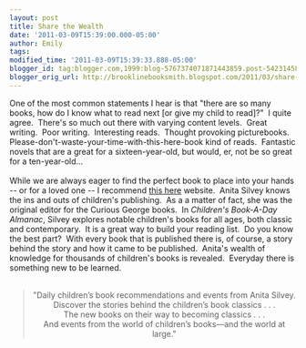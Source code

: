 ```yaml
---
layout: post
title: Share the Wealth
date: '2011-03-09T15:39:00.000-05:00'
author: Emily
tags: 
modified_time: '2011-03-09T15:39:33.888-05:00'
blogger_id: tag:blogger.com,1999:blog-5767374071871443859.post-5423145810446336112
blogger_orig_url: http://brooklinebooksmith.blogspot.com/2011/03/share-wealth.html
---
```


One of the most common statements I hear is that "there are so many books, how do I know what to read next [or give my child to read]?"&nbsp; I quite agree.&nbsp; There's so much out there with varying content levels.&nbsp; Great writing.&nbsp; Poor writing.&nbsp; Interesting reads.&nbsp; Thought provoking picturebooks.&nbsp; Please-don't-waste-your-time-with-this-here-book kind of reads.&nbsp; Fantastic novels that are a great for a sixteen-year-old, but&nbsp;would, er, not&nbsp;be so great for a&nbsp;ten-year-old...&nbsp; <br /><br />While we are always eager to find the perfect book to place into your hands -- or for a loved one -- I recommend <a href="http://childrensbookalmanac.com/">this here</a> website.&nbsp; Anita Silvey knows the ins and outs of children's publishing.&nbsp; As a a matter of fact, she was the original editor for the Curious George books.&nbsp; In <em>Children's Book-A-Day Almanac</em>, Silvey explores notable children's books for all ages, both classic and contemporary.&nbsp; It is a great way to build your reading list.&nbsp; Do you know the best part?&nbsp; With every book that is published there is, of course, a story behind the story and how it came to be published.&nbsp; Anita's wealth of knowledge&nbsp;for thousands of children's books is revealed.&nbsp; Everyday there is something new to be learned.<br /><br /><blockquote><div class="tagline" style="text-align: center;">"Daily children’s book recommendations and events from Anita Silvey.</div><div class="tagline" style="text-align: center;">Discover the stories behind the children’s book classics . . .</div><div class="tagline" style="text-align: center;">The new books on their way to becoming classics . . .</div><div class="tagline" style="text-align: center;">And events from the world of children’s books—and the world at large."</div></blockquote>